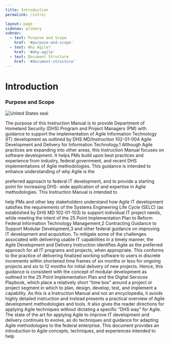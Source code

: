 ```yaml
---
title: Introduction
permalink: /intro/

layout: page
sidenav: primary
subnav:
  - text: Purpose and Scope
    href: '#purpose-and-scope'
  - text: Why Agile?
    href: '#why-agile'
  - text: Document Structure
    href: '#document-structure'
---
```



# Introduction

### Purpose and Scope

![United States seal]({{site.baseurl}}/assets/img/us_seal.png "United States seal")

The purpose of this Instruction Manual is to provide Department of Homeland Security (DHS)
Program and Project Managers (PM) with guidance to support the implementation of Agile
Information Technology (IT) development as outlined by DHS MD/Instruction 102-01-004 Agile
Development and Delivery for Information Technology.1 Although Agile practices are expanding into
other areas, this Instruction Manual focuses on software development. It helps PMs build upon
best practices and experience from industry, federal government, and recent DHS implementations
of Agile methodologies. This guidance is intended to enhance understanding of why Agile is the

preferred approach to federal IT development, and to provide a starting point for increasing DHS-
wide application of and expertise in Agile methodologies. This Instruction Manual is intended to

help PMs and other key stakeholders understand how Agile IT development satisfies the
requirements of the Systems Engineering Life Cycle (SELC) (as established by DHS MD 102-01-103)
to support individual IT project needs, while meeting the intent of the 25 Point Implementation Plan
to Reform Federal Information Technology Management,2 Contracting Guidance to Support Modular
Development,3 and other federal guidance on improving IT development and acquisition.
To mitigate some of the challenges associated with delivering usable IT capabilities in a timely
manner, the Agile Development and Delivery Instruction identifies Agile as the preferred approach
for all IT programs and projects, when appropriate. This conforms to the practice of delivering
finalized working software to users in discrete increments within shortened time frames of six
months or less for ongoing projects and six to 12 months for initial delivery of new projects. Hence,
this guidance is consistent with the concept of modular development as outlined in the 25 Point
Implementation Plan and the Digital Services Playbook, which place a relatively short “time box”
around a project or project segment in which to plan, design, develop, test, and implement a
capability.
As this is a Instruction Manual and not an encyclopedia, it avoids highly detailed instruction and
instead presents a practical overview of Agile development methodologies and tools. It also gives
the reader directions for applying Agile techniques without dictating a specific “DHS way” for Agile.
The state of the art for applying Agile to improve IT development and delivery continues to evolve,
as do techniques and guidance for adapting Agile methodologies to the federal enterprise. This
document provides an introduction to Agile concepts, techniques, and experiences intended to help
